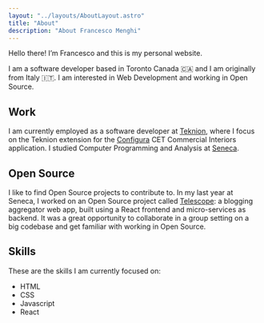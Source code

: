 ```yaml
---
layout: "../layouts/AboutLayout.astro"
title: "About"
description: "About Francesco Menghi"
---
```


Hello there! I’m Francesco and this is my personal website.

I am a software developer based in Toronto Canada 🇨🇦 and I am originally from Italy 🇮🇹. I am interested in Web Development and working in Open Source.

## Work

I am currently employed as a software developer at [Teknion](https://www.teknion.com/ca), where I focus on the Teknion extension for the [Configura](https://www.configura.com) CET Commercial Interiors application. I studied Computer Programming and Analysis at [Seneca](https://www.senecapolytechnic.ca/home.html).

## Open Source

I like to find Open Source projects to contribute to. In my last year at Seneca, I worked on an Open Source project called [Telescope](https://github.com/Seneca-CDOT/telescope): a blogging aggregator web app, built using a React frontend and micro-services as backend. It was a great opportunity to collaborate in a group setting on a big codebase and get familiar with working in Open Source.

## Skills

These are the skills I am currently focused on:

- HTML
- CSS
- Javascript
- React
